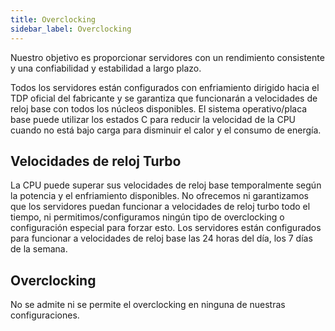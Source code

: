 ```yaml
---
title: Overclocking
sidebar_label: Overclocking
---
```


Nuestro objetivo es proporcionar servidores con un rendimiento consistente y una confiabilidad y estabilidad a largo plazo.

Todos los servidores están configurados con enfriamiento dirigido hacia el TDP oficial del fabricante y se garantiza que funcionarán a velocidades de reloj base con todos los núcleos disponibles. El sistema operativo/placa base puede utilizar los estados C para reducir la velocidad de la CPU cuando no está bajo carga para disminuir el calor y el consumo de energía.

## Velocidades de reloj Turbo
La CPU puede superar sus velocidades de reloj base temporalmente según la potencia y el enfriamiento disponibles. No ofrecemos ni garantizamos que los servidores puedan funcionar a velocidades de reloj turbo todo el tiempo, ni permitimos/configuramos ningún tipo de overclocking o configuración especial para forzar esto. Los servidores están configurados para funcionar a velocidades de reloj base las 24 horas del día, los 7 días de la semana.

## Overclocking
No se admite ni se permite el overclocking en ninguna de nuestras configuraciones.
